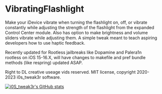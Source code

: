 # VibratingFlashlight
Make your iDevice vibrate when turning the flashlight on, off, or vibrate constantly while adjusting the strength of the flashlight from the expanded Control Center module. Also has option to make brightness and volume sliders vibrate while adjusting them. A simple tweak meant to teach aspiring developers how to use haptic feedback.

Recently updated for Rootless jailbreaks like Dopamine and Palera1n rootless on iOS 15-16.X, will have changes to makefile and pref bundle methods (like respring) updated ASAP.

Right to DL creative useage vids reserved. MIT license, copyright 2020-2023 i0s_tweak3r software.


[![i0S_tweak3r's GitHub stats](https://github-readme-stats.vercel.app/api?username=tweaker177)](https://github.com/tweaker177/github-readme-stats)
